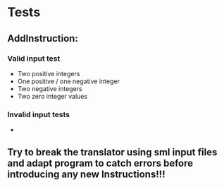 

# Tests

## AddInstruction:
### Valid input test
- Two positive integers
- One positive / one negative integer
- Two negative integers
- Two zero integer values

### Invalid input tests
- 



## Try to break the translator using sml input files and adapt program to catch errors before introducing any new Instructions!!!